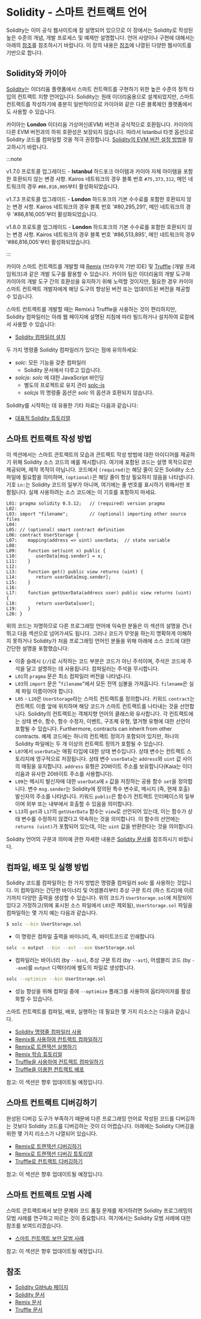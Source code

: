 # Solidity - 스마트 컨트랙트 언어

Solidity는 이미 공식 웹사이트에 잘 설명되어 있으므로 이 장에서는 Solidity로 작성된 높은 수준의 개념, 개발 프로세스 및 예제만 설명합니다. 언어 사양이나 구현에 대해서는 아래의 [참조](#references)를 참조하시기 바랍니다. 이 장의 내용은 [참조](#references)에 나열된 다양한 웹사이트를 기반으로 합니다.

## Solidity와 카이아 <a id="solidity-and-klaytn"></a>

[Solidity](https://github.com/ethereum/solidity)는 이더리움 플랫폼에서 스마트 컨트랙트를 구현하기 위한 높은 수준의 정적 타입의 컨트랙트 지향 언어입니다. Solidity는 원래 이더리움용으로 설계되었지만, 스마트 컨트랙트를 작성하기에 충분히 일반적이므로 카이아와 같은 다른 블록체인 플랫폼에서도 사용할 수 있습니다.

카이아는 **London** 이더리움 가상머신(EVM) 버전과 공식적으로 호환됩니다. 카이아의 다른 EVM 버전과의 하위 호환성은 보장되지 않습니다. 따라서 Istanbul 타겟 옵션으로 Solidity 코드를 컴파일할 것을 적극 권장합니다. [Solidity의 EVM 버전 설정 방법](https://solidity.readthedocs.io/en/latest/using-the-compiler.html#setting-the-evm-version-to-target)을 참고하시기 바랍니다.

:::note

v1.7.0 프로토콜 업그레이드 - **Istanbul** 하드포크 아이템과 카이아 자체 아이템을 포함한 호환되지 않는 변경 사항.
Kairos 네트워크의 경우 블록 번호 `#75,373,312`, 메인 네트워크의 경우 `#86,816,005`부터 활성화되었습니다.

v1.7.3 프로토콜 업그레이드 - **London** 하드포크의 기본 수수료를 포함한 호환되지 않는 변경 사항.
Kairos 네트워크의 경우 블록 번호 '#80,295,291', 메인 네트워크의 경우 '#86,816,005'부터 활성화되었습니다.

v1.8.0 프로토콜 업그레이드 - **London** 하드포크의 기본 수수료를 포함한 호환되지 않는 변경 사항.
Kairos 네트워크의 경우 블록 번호 '#86,513,895', 메인 네트워크의 경우 '#86,816,005'부터 활성화되었습니다.

:::

카이아 스마트 컨트랙트를 개발할 때 [Remix](https://remix.ethereum.org/) (브라우저 기반 IDE) 및 [Truffle](https://github.com/trufflesuite/truffle) (개발 프레임워크)과 같은 개발 도구를 활용할 수 있습니다. 카이아 팀은 이더리움의 개발 도구와 카이아의 개발 도구 간의 호환성을 유지하기 위해 노력할 것이지만, 필요한 경우 카이아 스마트 컨트랙트 개발자에게 해당 도구의 향상된 버전 또는 업데이트된 버전을 제공할 수 있습니다.

스마트 컨트랙트를 개발할 때는 Remix나 Truffle을 사용하는 것이 편리하지만, Solidity 컴파일러는 아래 웹 페이지에 설명된 지침에 따라 빌드하거나 설치하여 로컬에서 사용할 수 있습니다:

- [Solidity 컴파일러 설치](https://docs.soliditylang.org/en/latest/installing-solidity.html)

두 가지 명령줄 Solidity 컴파일러가 있다는 점에 유의하세요:

- _solc_: 모든 기능을 갖춘 컴파일러
  - Solidity 문서에서 다루고 있습니다.
- _solcjs_: _solc_ 에 대한 JavaScript 바인딩
  - 별도의 프로젝트로 유지 관리 [solc-js](https://github.com/ethereum/solc-js)
  - _solcjs_ 의 명령줄 옵션은 _solc_ 의 옵션과 호환되지 않습니다.

Solidity를 시작하는 데 유용한 기타 자료는 다음과 같습니다:

- [대표적 Solidity 튜토리얼](https://medium.com/coinmonks/top-solidity-tutorials-4e7adcacced8)

## 스마트 컨트랙트 작성 방법 <a id="how-to-write-a-smart-contract"></a>

이 섹션에서는 스마트 콘트랙트의 모습과 콘트랙트 작성 방법에 대한 아이디어를 제공하기 위해 Solidity 소스 코드의 예를 제시합니다. 여기에 포함된 코드는 설명 목적으로만 제공되며, 제작 목적이 아닙니다. 코드에서 `(required)`는 해당 줄이 모든 Solidity 소스 파일에 필요함을 의미하며, `(optional)`은 해당 줄이 항상 필요하지 않음을 나타냅니다. 기호 `Ln:`는 Solidity 코드의 일부가 아니며, 여기에는 줄 번호를 표시하기 위해서만 포함됩니다. 실제 사용하려는 소스 코드에는 이 기호를 포함하지 마세요.

```text
L01: pragma solidity 0.5.12;   // (required) version pragma
L02:
L03: import "filename";        // (optional) importing other source files
L04:
L05: // (optional) smart contract definition
L06: contract UserStorage {
L07:    mapping(address => uint) userData;  // state variable
L08:
L09:    function set(uint x) public {
L10:       userData[msg.sender] = x;
L11:    }
L12:
L13:    function get() public view returns (uint) {
L14:       return userData[msg.sender];
L15:    }
L16:
L17:    function getUserData(address user) public view returns (uint) {
L18:       return userData[user];
L19:    }
L20: }
```

위의 코드는 자명하므로 다른 프로그래밍 언어에 익숙한 분들은 이 섹션의 설명을 건너뛰고 다음 섹션으로 넘어가셔도 됩니다. 그러나 코드가 무엇을 하는지 명확하게 이해하지 못하거나 Solidity가 처음 프로그래밍 언어인 분들을 위해 아래에 소스 코드에 대한 간단한 설명을 포함했습니다:

- 이중 슬래시 (`//`)로 시작하는 코드 부분은 코드가 아닌 주석이며, 주석은 코드에 주석을 달고 설명하는 데 사용됩니다.  컴파일러는 주석을 무시합니다.
- `L01`의 `pragma` 문은 최소 컴파일러 버전을 나타냅니다.
- `L03`의 `import` 문은 "`filename`"에서 모든 전역 심볼을 가져옵니다. `filename`은 실제 파일 이름이어야 합니다.
- `L05` - `L20`은 `UserStorage`라는 스마트 컨트랙트를 정의합니다.  키워드 `contract`는 컨트랙트 이름 앞에 위치하며 해당 코드가 스마트 컨트랙트를 나타내는 것을 선언합니다.  Solidity의 컨트랙트는 객체지향 언어의 클래스와 유사합니다.  각 컨트랙트에는 상태 변수, 함수, 함수 수정자, 이벤트, 구조체 유형, 열거형 유형에 대한 선언이 포함될 수 있습니다.  Furthermore, contracts can inherit from other contracts.  예제 코드에는 하나의 컨트랙트 정의가 포함되어 있지만, 하나의 Solidity 파일에는 두 개 이상의 컨트랙트 정의가 포함될 수 있습니다.
- `L07`에서 `userData`는 매핑 타입에 대한 상태 변수입니다.  상태 변수는 컨트랙트 스토리지에 영구적으로 저장됩니다.  상태 변수 `userData`는 `address`와 `uint` 값 사이의 매핑을 유지합니다.  `address` 유형은 20바이트 주소를 보유합니다(Kaia는 이더리움과 유사한 20바이트 주소를 사용합니다).
- `L09`는 메시지 발신자에 대한 `userData`에 `x` 값을 저장하는 공용 함수 `set`을 정의합니다.  변수 `msg.sender`는 Solidity에 정의된 특수 변수로, 메시지 (즉, 현재 호출) 발신자의 주소를 나타냅니다.  키워드 `public`은 함수가 컨트랙트 인터페이스의 일부이며 외부 또는 내부에서 호출할 수 있음을 의미합니다.
- `L13`의 `get`과 `L17`의 `getUserData` 함수는 `view`로 선언되어 있는데, 이는 함수가 상태 변수를 수정하지 않겠다고 약속하는 것을 의미합니다.  이 함수의 선언에는 `returns (uint)`가 포함되어 있는데, 이는 `uint` 값을 반환한다는 것을 의미합니다.

Solidity 언어의 구문과 의미에 관한 자세한 내용은 [Solidity 문서](https://docs.soliditylang.org/)를 참조하시기 바랍니다.

## 컴파일, 배포 및 실행 방법 <a id="how-to-compile-deploy-and-execute"></a>

Solidity 코드를 컴파일하는 한 가지 방법은 명령줄 컴파일러 _solc_ 를 사용하는 것입니다. 이 컴파일러는 간단한 바이너리 및 어셈블리부터 추상 구문 트리 (파스 트리)에 이르기까지 다양한 출력을 생성할 수 있습니다. 위의 코드가 `UserStorage.sol`에 저장되어 있다고 가정하고(위에 표시된 소스 파일에서 `L03`은 제외됨), `UserStorage.sol` 파일을 컴파일하는 몇 가지 예는 다음과 같습니다.

```bash
$ solc --bin UserStorage.sol
```

- 이 명령은 컴파일 출력을 바이너리, 즉, 바이트코드로 인쇄합니다.

```bash
solc -o output --bin --ast --asm UserStorage.sol
```

- 컴파일러는 바이너리 (by `--bin`), 추상 구문 트리 (by `--ast`), 어셈블리 코드 (by `--asm`)를 `output` 디렉터리에 별도의 파일로 생성합니다.

```bash
solc --optimize --bin UserStorage.sol
```

- 성능 향상을 위해 컴파일 중에 `--optimize` 플래그를 사용하여 옵티마이저를 활성화할 수 있습니다.

스마트 컨트랙트를 컴파일, 배포, 실행하는 데 필요한 몇 가지 리소스는 다음과 같습니다.

- [Solidity 명령줄 컴파일러 사용](https://docs.soliditylang.org/en/latest/using-the-compiler.html)
- [Remix를 사용하여 컨트랙트 컴파일하기](https://remix-ide.readthedocs.io/en/stable/compile.html)
- [Remix로 트랜잭션 실행하기](https://remix-ide.readthedocs.io/en/stable/run.html)
- [Remix 학습 튜토리얼](https://remix-ide.readthedocs.io/en/latest/remix_tutorials_learneth.html)
- [Truffle을 사용하여 컨트랙트 컴파일하기](https://trufflesuite.com/docs/truffle/getting-started/compiling-contracts)
- [Truffle을 이용한 컨트랙트 배포](https://trufflesuite.com/docs/truffle/getting-started/running-migrations)

참고: 이 섹션은 향후 업데이트될 예정입니다.

## 스마트 컨트랙트 디버깅하기 <a id="debugging-smart-contracts"></a>

완성된 디버깅 도구가 부족하기 때문에 다른 프로그래밍 언어로 작성된 코드를 디버깅하는 것보다 Solidity 코드를 디버깅하는 것이 더 어렵습니다. 아래에는 Solidity 디버깅을 위한 몇 가지 리소스가 나열되어 있습니다.

- [Remix로 트랜잭션 디버깅하기](https://remix-ide.readthedocs.io/en/latest/debugger.html)
- [Remix로 트랜잭션 디버깅 튜토리얼](https://remix-ide.readthedocs.io/en/latest/tutorial_debug.html)
- [Truffle로 컨트랙트 디버깅하기](https://trufflesuite.com/docs/truffle/getting-started/using-the-truffle-debugger/)

참고: 이 섹션은 향후 업데이트될 예정입니다.

## 스마트 컨트랙트 모범 사례 <a id="smart-contract-best-practices"></a>

스마트 콘트랙트에서 보안 문제와 코드 품질 문제를 제거하려면 Solidity 프로그래밍의 모범 사례를 연구하고 따르는 것이 중요합니다. 여기에서는 Solidity 모범 사례에 대한 참조를 보여드리겠습니다.

- [스마트 컨트랙트 보안 모범 사례](https://github.com/ConsenSys/smart-contract-best-practices)

참고: 이 섹션은 향후 업데이트될 예정입니다.

## 참조 <a id="references"></a>

- [Solidity GitHub 페이지](https://github.com/ethereum/solidity)
- [Solidity 문서](https://solidity.readthedocs.io/en/latest/index.html)
- [Remix 문서](https://remix-ide.readthedocs.io/en/latest/)
- [Truffle 문서](https://trufflesuite.com/docs/truffle/)
